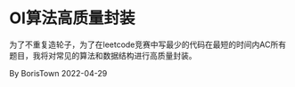 # OI算法高质量封装

为了不重复造轮子，为了在leetcode竞赛中写最少的代码在最短的时间内AC所有题目，我将对常见的算法和数据结构进行高质量封装。

 By BorisTown
 2022-04-29